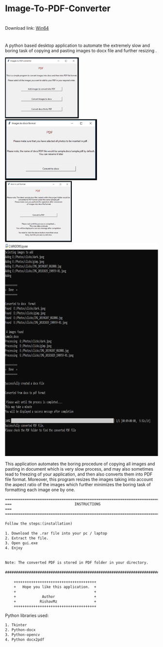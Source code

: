 # Image-To-PDF-Converter
#
Download link:
<a href = "https://github.com/RishavMz/Image-To-PDF-using-Python/blob/master/build/PDFconvert_Win64.rar?raw=true">Win64</a>
#
A python based desktop application to automate the extremely slow and boring task of copying and pasting images to docx file and further resizing .
    
<code><img src="https://raw.githubusercontent.com/RishavMz/Image-To-PDF-using-Python/master/images/p1.JPG" height="200"></code>
<code><img src="https://raw.githubusercontent.com/RishavMz/Image-To-PDF-using-Python/master/images/p2.JPG" height="200"></code>
<code><img src="https://raw.githubusercontent.com/RishavMz/Image-To-PDF-using-Python/master/images/p3.JPG" height="200"></code>
<code><img src="https://raw.githubusercontent.com/RishavMz/Image-To-PDF-using-Python/master/images/p4.JPG" height="700"></code>

    
This application automates the boring procedure of copying all images and pasting in document which is very slow process,
and may also sometimes lead to freezing of your application, and then also converts them into PDF file format. Moreover, this program resizes the images taking into account the aspect ratio
of the images which further minimizes the boring task of formatting each image one by one.    


    ===========================================================================================
    ===                             INSTRUCTIONS                                            ===
    ===========================================================================================

    Follow the steps:(installation)

    1. Download the .rar file into your pc / laptop
    2. Extract the file.
    3. Open gui.exe
    4. Enjoy

	
    Note: The converted PDF is stored in PDF folder in your directory.

    ##################################################################################################

        ++++++++++++++++++++++++++++++++++++++
        +   Hope you like this application.  +
        +                                    +
        +            Author                  +
        +           RishavMz                 +
        ++++++++++++++++++++++++++++++++++++++



Python libraries used:

    1. Tkinter 
    2. Python-docx
    3. Python-opencv
    4. Python docx2pdf

